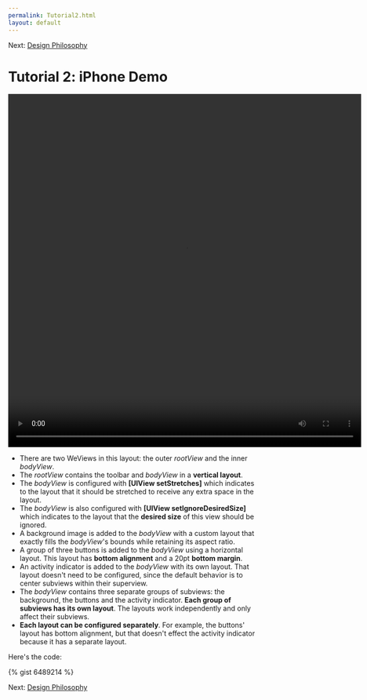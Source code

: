 ```yaml
---
permalink: Tutorial2.html
layout: default
---
```


Next\: [Design Philosophy](designPhilosophy.html)

Tutorial 2: iPhone Demo
==

<!-- TEMPLATE START -->

<video WIDTH="720" HEIGHT="720" AUTOPLAY="true" controls="true" LOOP="true" class="embedded_video" >
    <source src="videos/video-E268F6BC-4360-47CE-8EC4-36D19B2D15EF-76443-0005E485C8E73782.mp4" type="video/mp4" />
    <source src="videos/video-E268F6BC-4360-47CE-8EC4-36D19B2D15EF-76443-0005E485C8E73782.webm" type="video/webm" />
</video>


* There are two WeViews in this layout: the outer _rootView_ and the inner _bodyView_.  
* The _rootView_ contains the toolbar and _bodyView_ in a __vertical layout__.
* The _bodyView_ is configured with __\[UIView setStretches\]__ which indicates to the layout that it 
should be stretched to receive any extra space in the layout.
* The _bodyView_ is also configured with __\[UIView setIgnoreDesiredSize\]__ which indicates to the layout that the __desired size__ of this view should be ignored.
* A background image is added to the _bodyView_ with a custom layout that exactly fills the _bodyView_'s bounds while retaining its aspect ratio.
* A group of three buttons is added to the _bodyView_ using a horizontal layout.  This layout has __bottom alignment__ and a 20pt __bottom margin__.
* An activity indicator is added to the _bodyView_ with its own layout.  That layout doesn't need to be configured, since the default behavior is to center subviews within their superview.
* The _bodyView_ contains three separate groups of subviews: the background, the buttons and the activity indicator.  __Each group of subviews has its own layout__.  The layouts work independently and only affect their subviews.  
* __Each layout can be configured separately__.  For example, the buttons' layout has bottom alignment, but that doesn't effect the activity indicator because it has a separate layout.
 

Here's the code:

{% gist 6489214 %}



<!-- TEMPLATE END -->

Next\: [Design Philosophy](designPhilosophy.html)